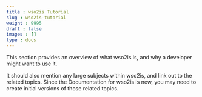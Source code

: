 ```yaml
---
title : wso2is Tutorial
slug : wso2is-tutorial
weight : 9995
draft : false
images : []
type : docs
---
```


This section provides an overview of what wso2is is, and why a developer might want to use it.

It should also mention any large subjects within wso2is, and link out to the related topics.  Since the Documentation for wso2is is new, you may need to create initial versions of those related topics.

